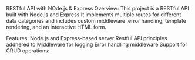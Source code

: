RESTful API with NOde.js & Express
Overview:
This project is a RESTful API  built with Node.js and Express.It implements multiple routes for different data categories and includes custom middleware ,error handling, template rendering, and an interactive HTML form.


Features:
Node.js  and Express-based server
Restful API principles addhered to
Middleware for logging
Error handling middleware
Support for CRUD operations: